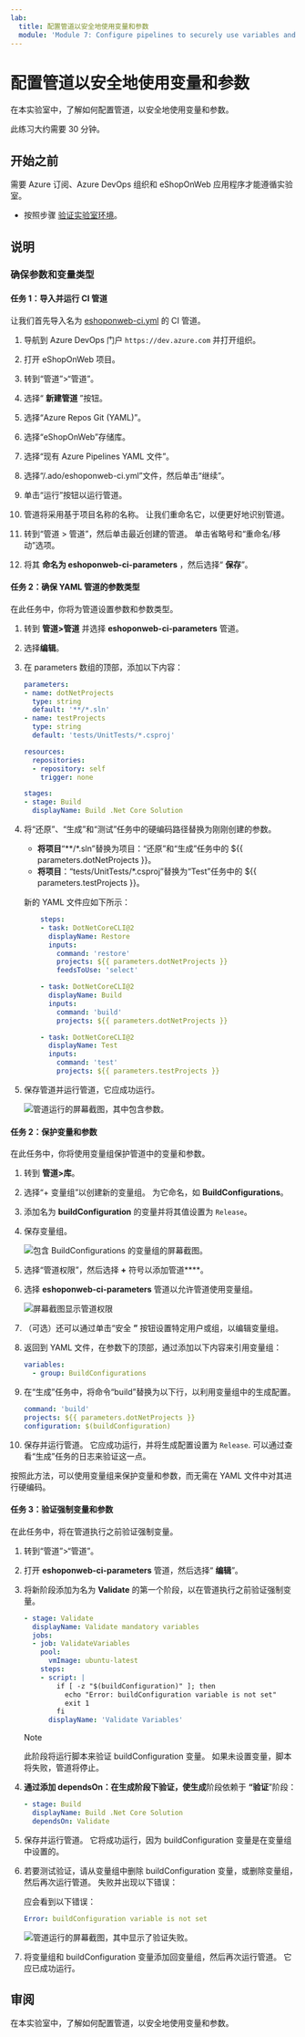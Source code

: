 ```yaml
---
lab:
  title: 配置管道以安全地使用变量和参数
  module: 'Module 7: Configure pipelines to securely use variables and parameters'
---
```


# 配置管道以安全地使用变量和参数

在本实验室中，了解如何配置管道，以安全地使用变量和参数。

此练习大约需要 30 分钟。

## 开始之前

需要 Azure 订阅、Azure DevOps 组织和 eShopOnWeb 应用程序才能遵循实验室。

- 按照步骤 [验证实验室环境](APL2001_M00_Validate_Lab_Environment.md)。

## 说明

### 确保参数和变量类型

#### 任务 1：导入并运行 CI 管道

让我们首先导入名为 [eshoponweb-ci.yml](https://github.com/MicrosoftLearning/eShopOnWeb/blob/main/.ado/eshoponweb-ci.yml) 的 CI 管道。

1. 导航到 Azure DevOps 门户 `https://dev.azure.com` 并打开组织。

1. 打开 eShopOnWeb 项目。

1. 转到“管道”>“管道”。

1. 选择“ **新建管道** ”按钮。

1. 选择“Azure Repos Git (YAML)”。

1. 选择“eShopOnWeb”存储库。

1. 选择“现有 Azure Pipelines YAML 文件”。

1. 选择“/.ado/eshoponweb-ci.yml”文件，然后单击“继续”。

1. 单击“运行”按钮以运行管道。

1. 管道将采用基于项目名称的名称。 让我们重命名它，以便更好地识别管道。

1. 转到“管道 > 管道”，然后单击最近创建的管道。 单击省略号和“重命名/移动”选项。

1. 将其 **命名为 eshoponweb-ci-parameters** ，然后选择“ **保存**”。

#### 任务 2：确保 YAML 管道的参数类型

在此任务中，你将为管道设置参数和参数类型。

1. 转到 **管道>管道** 并选择 **eshoponweb-ci-parameters** 管道。

1. 选择**编辑**。

1. 在 parameters 数组的顶部，添加以下内容：

    ```YAML
    parameters:
    - name: dotNetProjects
      type: string
      default: '**/*.sln'
    - name: testProjects
      type: string
      default: 'tests/UnitTests/*.csproj'

    resources:
      repositories:
      - repository: self
        trigger: none

    stages:
    - stage: Build
      displayName: Build .Net Core Solution
    ```

1. 将“还原”、“生成”和“测试”任务中的硬编码路径替换为刚刚创建的参数。
   - **将项目**“**/*.sln”替换为项目：“还原”和“生成”任务中的 ${{ parameters.dotNetProjects }}。
   - **将项目**：“tests/UnitTests/*.csproj”替换为“Test”任务中的 ${{ parameters.testProjects }}。

    新的 YAML 文件应如下所示：

    ```YAML
        steps:
        - task: DotNetCoreCLI@2
          displayName: Restore
          inputs:
            command: 'restore'
            projects: ${{ parameters.dotNetProjects }}
            feedsToUse: 'select'
    
        - task: DotNetCoreCLI@2
          displayName: Build
          inputs:
            command: 'build'
            projects: ${{ parameters.dotNetProjects }}
    
        - task: DotNetCoreCLI@2
          displayName: Test
          inputs:
            command: 'test'
            projects: ${{ parameters.testProjects }}

    ```

1. 保存管道并运行管道，它应成功运行。

    ![管道运行的屏幕截图，其中包含参数。](media/pipeline-parameters-run.png)

#### 任务 2：保护变量和参数

在此任务中，你将使用变量组保护管道中的变量和参数。

1. 转到 **管道>库**。

1. 选择“+ 变量组”以创建新的变量组。 为它命名，如 **BuildConfigurations**。

1. 添加名为 **buildConfiguration** 的变量并将其值设置为 `Release`。

1. 保存变量组。

    ![包含 BuildConfigurations 的变量组的屏幕截图。](media/eshop-variable-group.png)

1. 选择“管道权限”，然后选择 **+** 符号以添加管道****。

1. 选择 **eshoponweb-ci-parameters** 管道以允许管道使用变量组。

    ![屏幕截图显示管道权限](media/pipeline-permissions.png)

1. （可选）还可以通过单击“安全 **”** 按钮设置特定用户或组，以编辑变量组。

1. 返回到 YAML 文件，在参数下的顶部，通过添加以下内容来引用变量组：

    ```YAML
    variables:
      - group: BuildConfigurations
    
    ```

1. 在“生成”任务中，将命令“build”替换为以下行，以利用变量组中的生成配置。

    ```YAML
    command: 'build'
    projects: ${{ parameters.dotNetProjects }}
    configuration: $(buildConfiguration)
    
    ```

1. 保存并运行管道。 它应成功运行，并将生成配置设置为 `Release`. 可以通过查看“生成”任务的日志来验证这一点。

按照此方法，可以使用变量组来保护变量和参数，而无需在 YAML 文件中对其进行硬编码。

#### 任务 3：验证强制变量和参数

在此任务中，将在管道执行之前验证强制变量。

1. 转到“管道”>“管道”。

1. 打开 **eshoponweb-ci-parameters** 管道，然后选择“ **编辑**”。

1. 将新阶段添加为名为 **Validate** 的第一个阶段，以在管道执行之前验证强制变量。

    ```YAML
    - stage: Validate
      displayName: Validate mandatory variables
      jobs:
      - job: ValidateVariables
        pool:
          vmImage: ubuntu-latest
        steps:
        - script: |
            if [ -z "$(buildConfiguration)" ]; then
              echo "Error: buildConfiguration variable is not set"
              exit 1
            fi
          displayName: 'Validate Variables'
    
    ```

    > [!NOTE]
    > 此阶段将运行脚本来验证 buildConfiguration 变量。 如果未设置变量，脚本将失败，管道将停止。

1. **通过添加 dependsOn：在生成阶段下验证，使生成**阶段依赖于 **“验证**”阶段：

    ```YAML
    - stage: Build
      displayName: Build .Net Core Solution
      dependsOn: Validate
    
    ```

1. 保存并运行管道。 它将成功运行，因为 buildConfiguration 变量是在变量组中设置的。

1. 若要测试验证，请从变量组中删除 buildConfiguration 变量，或删除变量组，然后再次运行管道。 失败并出现以下错误：

    应会看到以下错误：

    ```YAML
    Error: buildConfiguration variable is not set
    
    ```

    ![管道运行的屏幕截图，其中显示了验证失败。](media/pipeline-validation-fail.png)

1. 将变量组和 buildConfiguration 变量添加回变量组，然后再次运行管道。 它应已成功运行。

## 审阅

在本实验室中，了解如何配置管道，以安全地使用变量和参数。
